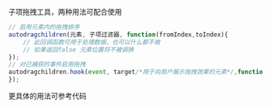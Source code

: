 子项拖拽工具，两种用法可配合使用
```javascript
// 启用元素内的拖拽排序
autodragchildren(元素, 子项过滤器, function(fromIndex,toIndex){
    // 此回调函数可用于处理数据，也可以什么都不做
    // 如果返回false 元素位置将不被调换
});
// 对已捕获的事件启用拖拽
autodragchildren.hook(event, target/*用于向用户展示拖拽效果的元素*/,function (接收拖拽的元素/*此元素应具有 allowdrop 属性*/)  {
});
```
更具体的用法可参考代码 [](https://github.com/yunxu1019/qfy/blob/master/page/home/edit.js)